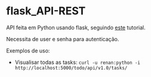 # flask_API-REST

API feita em Python usando flask, seguindo [este](https://blog.miguelgrinberg.com/post/designing-a-restful-api-with-python-and-flask) tutorial.

Necessita de user e senha para autenticação.

Exemplos de uso:

- Visualisar todas as tasks:
`curl -u renan:python -i http://localhost:5000/todo/api/v1.0/tasks/`
